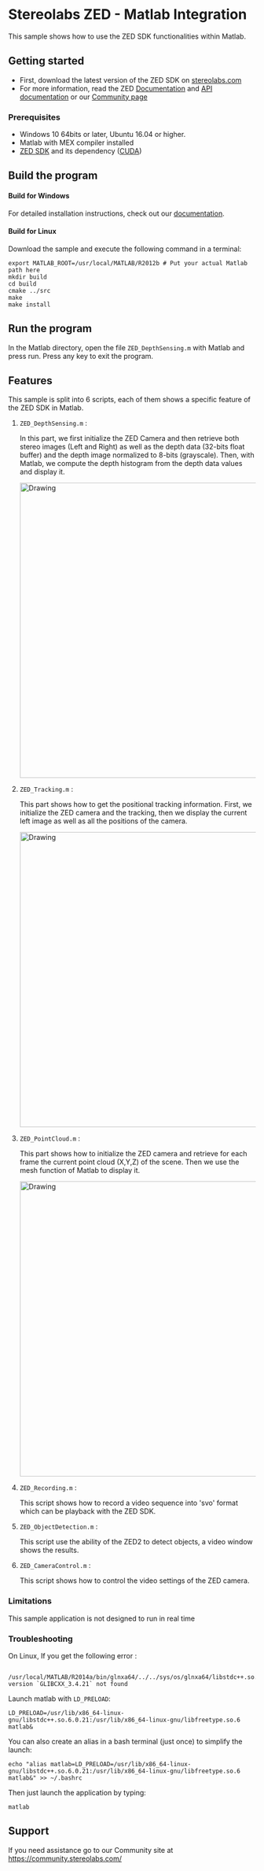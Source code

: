 # Stereolabs ZED - Matlab Integration

This sample shows how to use the ZED SDK functionalities  within Matlab.

## Getting started

- First, download the latest version of the ZED SDK on [stereolabs.com](https://www.stereolabs.com/developers)
- For more information, read the ZED [Documentation](https://www.stereolabs.com/docs/) and [API documentation](https://www.stereolabs.com/docs/api/python/) or our [Community page](https://community.stereolabs.com)

### Prerequisites

- Windows 10 64bits or later, Ubuntu 16.04 or higher.
- Matlab with MEX compiler installed
- [ZED SDK](https://www.stereolabs.com/developers/release/) and its dependency ([CUDA](https://developer.nvidia.com/cuda-downloads))


## Build the program

#### Build for Windows

For detailed installation instructions, check out our [documentation](https://www.stereolabs.com/docs/matlab#using-the-zed-sdk).

#### Build for Linux

Download the sample and execute the following command in a terminal:

    export MATLAB_ROOT=/usr/local/MATLAB/R2012b # Put your actual Matlab path here
    mkdir build
    cd build
    cmake ../src
    make
    make install

## Run the program
In the Matlab directory, open the file `ZED_DepthSensing.m` with Matlab and press run. Press any key to exit the program.

## Features

This sample is split into 6 scripts, each of them shows a specific feature of the ZED SDK in Matlab.

1. `ZED_DepthSensing.m` :

	In this part, we first initialize the ZED Camera and then retrieve both stereo images (Left and Right) as well as the depth data (32-bits float buffer) and the depth image normalized to 8-bits (grayscale). Then, with Matlab, we compute the depth histogram from the depth data values and display it.

	<img src="ZED_Camera.png" alt="Drawing" style="width: 600px;"/>
	
2. `ZED_Tracking.m` :

	This part shows how to get the positional tracking information. First, we initialize the ZED camera and the tracking, then we display the current left image as well as all the positions of the camera.

	<img src="ZED_Tracking.png" alt="Drawing" style="width: 600px;"/>

3. `ZED_PointCloud.m` :

	This part shows how to initialize the ZED camera and retrieve for each frame the current point cloud (X,Y,Z) of the scene. Then we use the mesh function of Matlab to display it.

	<img src="ZED_PointCloud.png" alt="Drawing" style="width: 600px;"/>

4. `ZED_Recording.m` :

	This script shows how to record a video sequence into 'svo' format which can be playback with the ZED SDK.
	
5. `ZED_ObjectDetection.m` :

	This script use the ability of the ZED2 to detect objects, a video window shows the results.
	
6. `ZED_CameraControl.m` :

	This script shows how to control the video settings of the ZED camera.
	
### Limitations
This sample application is not designed to run in real time


### Troubleshooting
On Linux, If you get the following error :

     /usr/local/MATLAB/R2014a/bin/glnxa64/../../sys/os/glnxa64/libstdc++.so.6: version `GLIBCXX_3.4.21` not found

Launch matlab with `LD_PRELOAD`:

    LD_PRELOAD=/usr/lib/x86_64-linux-gnu/libstdc++.so.6.0.21:/usr/lib/x86_64-linux-gnu/libfreetype.so.6 matlab&

You can also create an alias in a bash terminal (just once) to simplify the launch:

    echo "alias matlab=LD_PRELOAD=/usr/lib/x86_64-linux-gnu/libstdc++.so.6.0.21:/usr/lib/x86_64-linux-gnu/libfreetype.so.6 matlab&" >> ~/.bashrc

Then just launch the application by typing:

    matlab
    
## Support
If you need assistance go to our Community site at https://community.stereolabs.com/
